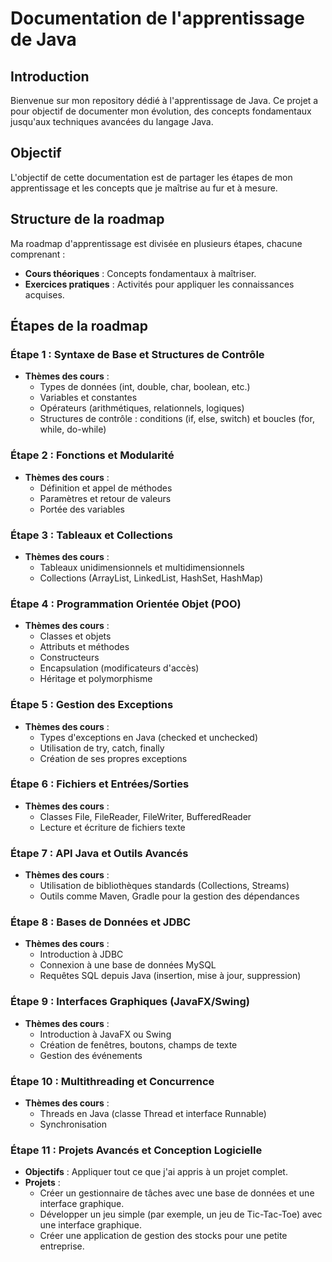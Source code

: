 # Documentation de l'apprentissage de Java

## Introduction
Bienvenue sur mon repository dédié à l'apprentissage de Java. Ce projet a pour objectif de documenter mon évolution, des concepts fondamentaux jusqu'aux techniques avancées du langage Java.

## Objectif
L'objectif de cette documentation est de partager les étapes de mon apprentissage et les concepts que je maîtrise au fur et à mesure.

## Structure de la roadmap
Ma roadmap d'apprentissage est divisée en plusieurs étapes, chacune comprenant :

- **Cours théoriques** : Concepts fondamentaux à maîtriser.
- **Exercices pratiques** : Activités pour appliquer les connaissances acquises.

## Étapes de la roadmap

### Étape 1 : Syntaxe de Base et Structures de Contrôle
- **Thèmes des cours** :
  - Types de données (int, double, char, boolean, etc.)
  - Variables et constantes
  - Opérateurs (arithmétiques, relationnels, logiques)
  - Structures de contrôle : conditions (if, else, switch) et boucles (for, while, do-while)

### Étape 2 : Fonctions et Modularité
- **Thèmes des cours** :
  - Définition et appel de méthodes
  - Paramètres et retour de valeurs
  - Portée des variables

### Étape 3 : Tableaux et Collections
- **Thèmes des cours** :
  - Tableaux unidimensionnels et multidimensionnels
  - Collections (ArrayList, LinkedList, HashSet, HashMap)

### Étape 4 : Programmation Orientée Objet (POO)
- **Thèmes des cours** :
  - Classes et objets
  - Attributs et méthodes
  - Constructeurs
  - Encapsulation (modificateurs d'accès)
  - Héritage et polymorphisme

### Étape 5 : Gestion des Exceptions
- **Thèmes des cours** :
  - Types d'exceptions en Java (checked et unchecked)
  - Utilisation de try, catch, finally
  - Création de ses propres exceptions

### Étape 6 : Fichiers et Entrées/Sorties
- **Thèmes des cours** :
  - Classes File, FileReader, FileWriter, BufferedReader
  - Lecture et écriture de fichiers texte

### Étape 7 : API Java et Outils Avancés
- **Thèmes des cours** :
  - Utilisation de bibliothèques standards (Collections, Streams)
  - Outils comme Maven, Gradle pour la gestion des dépendances

### Étape 8 : Bases de Données et JDBC
- **Thèmes des cours** :
  - Introduction à JDBC
  - Connexion à une base de données MySQL
  - Requêtes SQL depuis Java (insertion, mise à jour, suppression)

### Étape 9 : Interfaces Graphiques (JavaFX/Swing)
- **Thèmes des cours** :
  - Introduction à JavaFX ou Swing
  - Création de fenêtres, boutons, champs de texte
  - Gestion des événements

### Étape 10 : Multithreading et Concurrence
- **Thèmes des cours** :
  - Threads en Java (classe Thread et interface Runnable)
  - Synchronisation

### Étape 11 : Projets Avancés et Conception Logicielle
- **Objectifs** : Appliquer tout ce que j'ai appris à un projet complet.
- **Projets** :
  - Créer un gestionnaire de tâches avec une base de données et une interface graphique.
  - Développer un jeu simple (par exemple, un jeu de Tic-Tac-Toe) avec une interface graphique.
  - Créer une application de gestion des stocks pour une petite entreprise.


